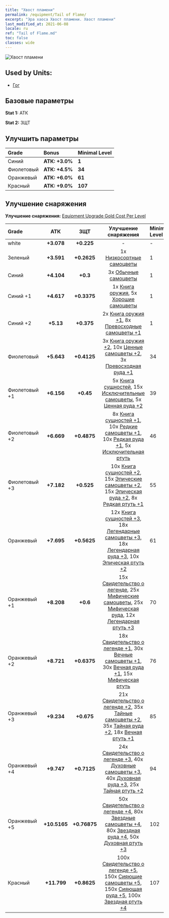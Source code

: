 ```yaml
---
title: "Хвост пламени"
permalink: /equipment/Tail of Flame/
excerpt: "Эра хаоса Хвост пламени. Хвост пламени"
last_modified_at: 2021-06-08
locale: ru
ref: "Tail of Flame.md"
toc: false
classes: wide
---
```


  ![Хвост пламени](/images/e/e_5023.png)

## Used by Units:

* [Гог](/ru/units/Gog/) 


## Базовые параметры
 **Stat 1:** АТК

 **Stat 2:** ЗЩТ

## Улучшить параметры

  |     Grade    |   Bonus | Minimal Level | 
  |:-------------|:--------|:--------------| 
  | Синий | **АТК: +3.0%** | **1** | 
  | Фиолетовый | **АТК: +4.5%** | **34** | 
  | Оранжевый | **АТК: +6.0%** | **61** | 
  | Красный | **АТК: +9.0%** | **107** | 


## Улучшение снаряжения
 **Улучшение снаряжения:** [Equipment Upgrade Gold Cost Per Level](/equipment/EquipmentUpgradeCostPerLevel/) 

  |          Grade      | АТК | ЗЩТ | Улучшение снаряжения | Minimal Level |
  |:--------------------|:---------:|:---------:|:----------------:|:--------------|
  | white | **+3.078** | **+0.225** | - | - |
  | Зеленый | **+3.591** | **+0.2625** | 1x [Низкосортные самоцветы](/ItemsRU/mat_4/) | 1 |
  | Синий | **+4.104** | **+0.3** | 3x [Обычные самоцветы](/ItemsRU/mat_10/) | 1 |
  | Синий +1 | **+4.617** | **+0.3375** | 1x [Книга оружия](/ItemsRU/mat_18/), 5x [Хорошие самоцветы](/ItemsRU/mat_16/) | 1 |
  | Синий +2 | **+5.13** | **+0.375** | 2x [Книга оружия +1](/ItemsRU/mat_25/), 8x [Превосходные самоцветы +1](/ItemsRU/mat_23/) | 1 |
  | Фиолетовый | **+5.643** | **+0.4125** | 3x [Книга оружия +2](/ItemsRU/mat_32/), 10x [Ценные самоцветы +2](/ItemsRU/mat_30/), 3x [Превосходная руда +1](/ItemsRU/mat_19/) | 34 |
  | Фиолетовый +1 | **+6.156** | **+0.45** | 5x [Книга сущностей](/ItemsRU/mat_39/), 15x [Исключительные самоцветы](/ItemsRU/mat_37/), 5x [Ценная руда +2](/ItemsRU/mat_26/) | 39 |
  | Фиолетовый +2 | **+6.669** | **+0.4875** | 8x [Книга сущностей +1](/ItemsRU/mat_46/), 10x [Редкие самоцветы +1](/ItemsRU/mat_44/), 10x [Редкая руда +1](/ItemsRU/mat_40/), 5x [Исключительная ртуть](/ItemsRU/mat_35/) | 46 |
  | Фиолетовый +3 | **+7.182** | **+0.525** | 10x [Книга сущностей +2](/ItemsRU/mat_53/), 15x [Эпические самоцветы +2](/ItemsRU/mat_51/), 15x [Эпическая руда +2](/ItemsRU/mat_47/), 8x [Редкая ртуть +1](/ItemsRU/mat_42/) | 55 |
  | Оранжевый | **+7.695** | **+0.5625** | 12x [Книга сущностей +3](/ItemsRU/mat_60/), 18x [Легендарные самоцветы +3](/ItemsRU/mat_58/), 18x [Легендарная руда +3](/ItemsRU/mat_54/), 10x [Эпическая ртуть +2](/ItemsRU/mat_49/) | 61 |
  | Оранжевый +1 | **+8.208** | **+0.6** | 15x [Свидетельство о легенде](/ItemsRU/mat_67/), 25x [Мифические самоцветы](/ItemsRU/mat_65/), 25x [Мифическая руда](/ItemsRU/mat_61/), 12x [Легендарная ртуть +3](/ItemsRU/mat_56/) | 70 |
  | Оранжевый +2 | **+8.721** | **+0.6375** | 18x [Свидетельство о легенде +1](/ItemsRU/mat_74/), 30x [Вечные самоцветы +1](/ItemsRU/mat_72/), 30x [Вечная руда +1](/ItemsRU/mat_68/), 15x [Мифическая ртуть](/ItemsRU/mat_63/) | 76 |
  | Оранжевый +3 | **+9.234** | **+0.675** | 21x [Свидетельство о легенде +2](/ItemsRU/mat_81/), 35x [Тайные самоцветы +2](/ItemsRU/mat_79/), 35x [Тайная руда +2](/ItemsRU/mat_75/), 18x [Вечная ртуть +1](/ItemsRU/mat_70/) | 85 |
  | Оранжевый +4 | **+9.747** | **+0.7125** | 24x [Свидетельство о легенде +3](/ItemsRU/mat_88/), 40x [Духовные самоцветы +3](/ItemsRU/mat_86/), 40x [Духовная руда +3](/ItemsRU/mat_82/), 25x [Тайная ртуть +2](/ItemsRU/mat_77/) | 94 |
  | Оранжевый +5 | **+10.5165** | **+0.76875** | 50x [Свидетельство о легенде +4](/ItemsRU/mat_95/), 80x [Звездные самоцветы +4](/ItemsRU/mat_93/), 80x [Звездная руда +4](/ItemsRU/mat_89/), 50x [Духовная ртуть +3](/ItemsRU/mat_84/) | 102 |
  | Красный | **+11.799** | **+0.8625** | 100x [Свидетельство о легенде +5](/ItemsRU/mat_102/), 150x [Сияющие самоцветы +5](/ItemsRU/mat_100/), 150x [Сияющая руда +5](/ItemsRU/mat_96/), 100x [Звездная ртуть +4](/ItemsRU/mat_91/) | 107 |

